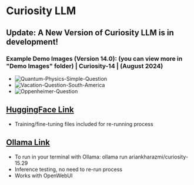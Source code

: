 # Curiosity LLM

## Update: A New Version of Curiosity LLM is in development!

### Example Demo Images (Version 14.0): (you can view more in "Demo Images" folder) | Curiosity-14 | (August 2024)
* ![Quantum-Physics-Simple-Question](https://github.com/user-attachments/assets/1bd5418c-4ec7-4883-aba1-f9629d97b4f5)
* ![Vacation-Question-South-America](https://github.com/user-attachments/assets/283d73ed-eb5f-47cb-bf09-688ee0537d43)
* ![Oppenheimer-Question](https://github.com/user-attachments/assets/a4075998-ddbd-49e9-b36d-5ef480ecca30)

## [HuggingFace Link](https://huggingface.co/ariankharazmi/Curiosity-LLM)
* Training/fine-tuning files included for re-running process
## [Ollama Link](https://ollama.com/ariankharazmi/curiosity-15.29)
* To run in your terminal with Ollama: ollama run ariankharazmi/curiosity-15.29
* Inference testing, no need to re-run process
* Works with OpenWebUI
